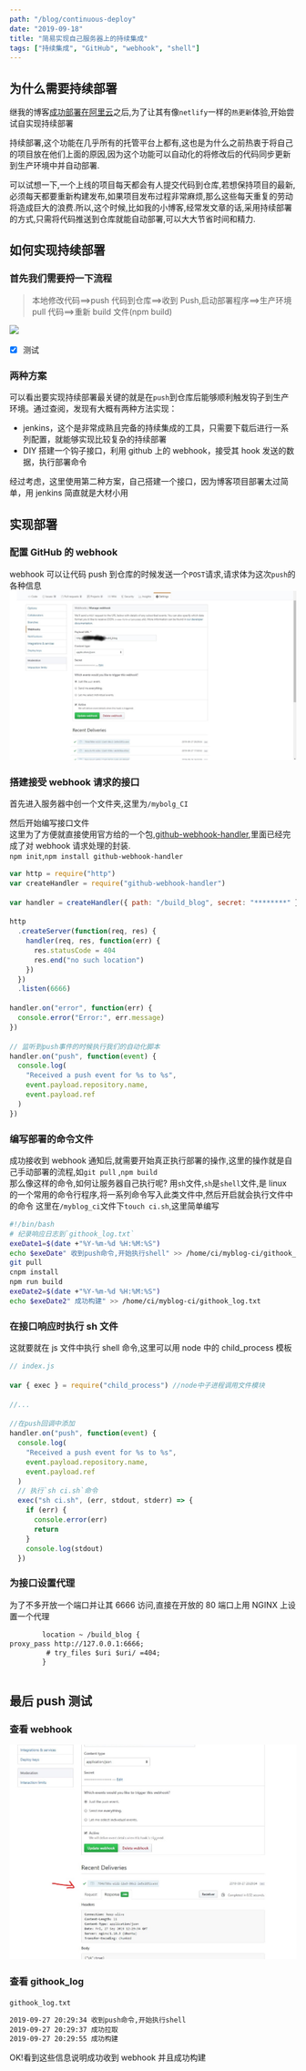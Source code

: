 ```yaml
---
path: "/blog/continuous-deploy"
date: "2019-09-18"
title: "简易实现自己服务器上的持续集成"
tags: ["持续集成", "GitHub", "webhook", "shell"]
---
```


## 为什么需要持续部署

继我的博客[成功部署在阿里云](/blog/deploy)之后,为了让其有像`netlify`一样的`热更新`体验,开始尝试自实现持续部署

持续部署,这个功能在几乎所有的托管平台上都有,这也是为什么之前热衷于将自己的项目放在他们上面的原因,因为这个功能可以自动化的将修改后的代码同步更新到生产环境中并自动部署.

可以试想一下,一个上线的项目每天都会有人提交代码到仓库,若想保持项目的最新,必须每天都要重新构建发布,如果项目发布过程非常麻烦,那么这些每天重复的劳动将造成巨大的浪费.所以,这个时候,比如我的小博客,经常发文章的话,采用持续部署的方式,只需将代码推送到仓库就能自动部署,可以大大节省时间和精力.

## 如何实现持续部署

### 首先我们需要捋一下流程

> 本地修改代码==>push 代码到仓库==>收到 Push,启动部署程序==>生产环境 pull 代码==>重新 build 文件(npm build)

<img src='https://g.gravizo.com/svg?
 digraph G {
user2 -> git仓库[style=bold,label="push"];
user1 -> git仓库[style=bold,label="push"];
user3 -> git仓库[style=bold,label="push"];
git仓库 -> 生产环境[label="hook 钩子通知服务器"];
生产环境 -> 启动部署[label="开启构建程序"];
启动部署-> 成功构建[label="执行构建命令"];
}
'/>

- [x] 测试

### 两种方案

可以看出要实现持续部署最关键的就是在`push`到仓库后能够顺利触发钩子到生产环境。通过查阅，发现有大概有两种方法实现：

- jenkins，这个是非常成熟且完备的持续集成的工具，只需要下载后进行一系列配置，就能够实现比较复杂的持续部署
- DIY 搭建一个钩子接口，利用 github 上的 webhook，接受其 hook 发送的数据，执行部署命令

经过考虑，这里使用第二种方案，自己搭建一个接口，因为博客项目部署太过简单，用 jenkins 简直就是大材小用

## 实现部署

### 配置 GitHub 的 webhook

webhook 可以让代码 push 到仓库的时候发送一个`POST`请求,请求体为这次`push`的各种信息
![webhooks](../images/webhooks.jpg)

### 搭建接受 webhook 请求的接口

首先进入服务器中创一个文件夹,这里为`/mybolg_CI`

然后开始编写接口文件  
这里为了方便就直接使用官方给的一个包,[github-webhook-handler]('www),里面已经完成了对 webhook 请求处理的封装.  
`npm init`,`npm install github-webhook-handler`

```js
var http = require("http")
var createHandler = require("github-webhook-handler")

var handler = createHandler({ path: "/build_blog", secret: "********" }) //path 为webhook中URL路径,secret为webhook中设置的密码

http
  .createServer(function(req, res) {
    handler(req, res, function(err) {
      res.statusCode = 404
      res.end("no such location")
    })
  })
  .listen(6666)

handler.on("error", function(err) {
  console.error("Error:", err.message)
})

// 监听到push事件的时候执行我们的自动化脚本
handler.on("push", function(event) {
  console.log(
    "Received a push event for %s to %s",
    event.payload.repository.name,
    event.payload.ref
  )
})
```

### 编写部署的命令文件

成功接收到 webhook 通知后,就需要开始真正执行部署的操作,这里的操作就是自己手动部署的流程,如`git pull` ,`npm build`  
那么像这样的命令,如何让服务器自己执行呢? 用`sh`文件,`sh`是`shell`文件,是 linux 的一个常用的命令行程序,将一系列命令写入此类文件中,然后开启就会执行文件中的命令
这里在`/myblog_ci`文件下`touch ci.sh`,这里简单编写

```sh
#!/bin/bash
# 纪录响应日志到`githook_log.txt`
exeDate1=$(date +"%Y-%m-%d %H:%M:%S")
echo $exeDate" 收到push命令,开始执行shell" >> /home/ci/myblog-ci/githook_log.txt
git pull
cnpm install
npm run build
exeDate2=$(date +"%Y-%m-%d %H:%M:%S")
echo $exeDate2" 成功构建" >> /home/ci/myblog-ci/githook_log.txt

```

### 在接口响应时执行 sh 文件

这就要就在 js 文件中执行 shell 命令,这里可以用 node 中的 child_process 模板

```js
// index.js

var { exec } = require("child_process") //node中子进程调用文件模块

//...

//在push回调中添加
handler.on("push", function(event) {
  console.log(
    "Received a push event for %s to %s",
    event.payload.repository.name,
    event.payload.ref
  )
  // 执行`sh ci.sh`命令
  exec("sh ci.sh", (err, stdout, stderr) => {
    if (err) {
      console.error(err)
      return
    }
    console.log(stdout)
  })
```

### 为接口设置代理

为了不多开放一个端口并让其 6666 访问,直接在开放的 80 端口上用 NGINX 上设置一个代理

```NGINX
        location ~ /build_blog {                                                                                                       proxy_pass http://127.0.0.1:6666;
         # try_files $uri $uri/ =404;
        }


```

## 最后 push 测试

### 查看 webhook

![webhooks-request](../images/webhook-request.jpg)

### 查看 githook_log

`githook_log.txt`

```txt
2019-09-27 20:29:34 收到push命令,开始执行shell
2019-09-27 20:29:37 成功拉取
2019-09-27 20:29:55 成功构建
```

OK!看到这些信息说明成功收到 webhook 并且成功构建
